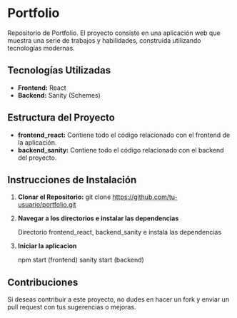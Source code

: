 # Portfolio

Repositorio de Portfolio. El proyecto consiste en una aplicación web que muestra una serie de trabajos y habilidades, construida utilizando tecnologías modernas.

## Tecnologías Utilizadas

- **Frontend:** React
- **Backend:** Sanity (Schemes)

## Estructura del Proyecto

- **frontend_react:** Contiene todo el código relacionado con el frontend de la aplicación.
- **backend_sanity:** Contiene todo el código relacionado con el backend del proyecto.

## Instrucciones de Instalación

1. **Clonar el Repositorio:**
   git clone https://github.com/tu-usuario/portfolio.git

2. **Navegar a los directorios e instalar las dependencias**

   Directorio frontend_react, backend_sanity e instala las dependencias

3. **Iniciar la aplicacion**

   npm start (frontend)
   sanity start (backend)

## Contribuciones

Si deseas contribuir a este proyecto, no dudes en hacer un fork y enviar un pull request con tus sugerencias o mejoras.
